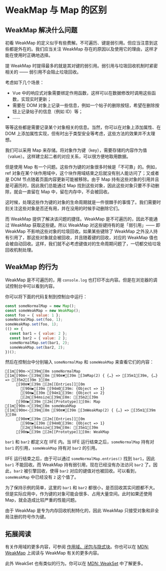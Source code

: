 # WeakMap 与 Map 的区别

## WeakMap 解决什么问题

初看 WeakMap 的定义似乎有些费解。不可遍历、键是弱引用。但应当注意到这些都是外在的。我们应当关注 WeakMap 存在的原因以及使用它的理由，这样才能在使用时正确地选择。

提 WeakMap 时提得最多的就是其对键的弱引用。弱引用与垃圾回收机制时紧密相关的 —— 弱引用不会阻止垃圾回收。

考虑如下几个场景：

- Vue 中的响应式对象需要绑定作用函数，这样可以在数据修改时调用这些函数，实现实时更新；
- 需要在 DOM 对象上记录一些信息，例如一个帖子的删除按钮，希望在删除按钮上记录帖子的信息（例如 ID）等；
- ……

等等这些都是需要记录某个对象相关的信息。当然，你可以在对象上添加属性、在 DOM 上添加属性实现，但有时出于类型安全等考虑，这些方法的效果并不太理想。

我们可以采用 Map 来存储。将对象作为键（key），需要存储的内容作为值（value）。这样建立起二者的对应关系，可以很方便地取用数据。

但是使用 Map 有一个问题。这些作为键的对象很多时候是「不可靠」的。例如，ref 对象在某个块作用域中，这个块作用域结束之后就没有别人能访问了；又或者是 DOM 节点随着页面内容更新可能被移除。由于 Map 持有这些对象的引用并且是可遍历的，因此我们总能通过 Map 找到这些对象，因此这些对象只要不手动删除，就会一直留在 Map 中，留在内存中，不会被回收。

这时候，处理这些作为键的对象的生命周期就是一件很棘手的事情了。我们需要时刻关注这些对象是否还有用，并在没用的时候手动删除它们。

而 WeakMap 提供了解决该问题的捷径。WeakMap 是不可遍历的，因此不能通过 WeakMap 获取这些键。所以 WeakMap 对这些键持有的是「弱引用」—— 即 WeakMap 不影响这些对象的垃圾回收。如果某些键除了 WeakMap 之外没人持有引用了，那这些对象就会被回收，并且随着键的回收，对应的 WeakMap 值也会被自动回收。这样，我们就不必考虑键值对的生命周期问题了，一切都交给垃圾回收机制处理。

## WeakMap 的行为

WeakMap 是不可遍历的，用 `console.log` 也打印不出内容。但是在浏览器的调试控制台中可以看到内容。

你可以将下面的代码复制到控制台中运行：

```js
const someNormalMap = new Map();
const someWeakMap = new WeakMap();
const foo = { value: 1 };
someNormalMap.set(foo, 1);
someWeakMap.set(foo, 1);
(() => {
  const bar1 = { value: 2 };
  const bar2 = { value: 2 };
  someNormalMap.set(bar1, 2);
  someWeakMap.set(bar2, 2);
})();
```

然后在控制台中分别输入 `someNormalMap` 和 `someWeakMap` 来查看它们的内容：

```ansi
[1m[90m->[39m[0m someNormalMap
[1m[90m<-[39m[0m [90m▼[39m [3mMap(2) { {…} => [35m1[39m, {…} => [35m2[39m }[0m
     [90m▼[39m [2m[[Entries]][0m
       [90m▶[39m [94m0[39m: {Object => 1}
       [90m▶[39m [94m1[39m: {Object => 2}
       [2m[94msize[39m[0m: [35m2[39m
     [90m▶[39m [2m[[Prototype]][0m: Map
[1m[90m->[39m[0m someWeakMap
[1m[90m<-[39m[0m [90m▼[39m [3mWeakMap(2) { {…} => [35m1[39m }[0m
     [90m▼[39m [2m[[Entries]][0m
       [90m▶[39m [94m0[39m: {Object => 1}
       [2m[94msize[39m[0m: [35m1[39m
     [90m▶[39m [2m[[Prototype]][0m: WeakMap
```

`bar1` 和 `bar2` 都定义在 IIFE 内。当 IIFE 运行结束之后，`someNormalMap` 持有对 `bar1` 的引用，`someWeakMap` 持有对 `bar2` 的引用。

IIFE 运行结束之后，由于可以通过 `someNormalMap.entries()` 找到 `bar1`，因此 `bar1` 不能回收。而 WeakMap 持有弱引用，现在已经没有办法访问 `bar2` 了。因此，`bar2` 被引擎回收，使得 `bar2` 对应的键值对也被回收。可以看到，`someWeakMap` 中已经没有 `2` 这个值了。

为了保持示例的简单，这里的 `bar1` 和 `bar2` 都很小，是否回收其实问题都不大。但是实际应用中，作为键的对象可能会很多、占用大量空间。此时如果还使用 Map，就会造成比较严重的性能问题。

由于 WeakMap 是专为内存回收机制特化的，因此 WeakMap 只接受对象和非全局注册的符号作为键。

## 拓展阅读

有关作用域的更多内容，可参阅 [作用域、闭包与隐式块](./作用域与闭包)。你也可以在 [MDN: WeakMap](https://developer.mozilla.org/zh-CN/docs/Web/JavaScript/Reference/Global_Objects/WeakMap) 上阅读与 WeakMap 有关的更多内容。

此外 WeakSet 也有类似的行为。你可以在 [MDN: WeakSet](https://developer.mozilla.org/zh-CN/docs/Web/JavaScript/Reference/Global_Objects/WeakSet) 中了解更多。

